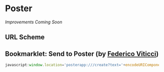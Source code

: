 # Poster

*Improvements Coming Soon*

## URL Scheme

## Bookmarklet: Send to Poster (by [Federico Viticci](http://www.macstories.net/news/poster-2-0/))

```javascript
javascript:window.location='posterapp:///create?text='+encodeURIComponent(window.getSelection())+'&title='+encodeURIComponent(document.title)+'&callback_url='+encodeURIComponent(location.href);
```